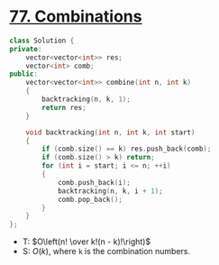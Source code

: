 # [77\. Combinations](https://leetcode.com/problems/combinations/)

```cpp
class Solution {
private:
    vector<vector<int>> res;
    vector<int> comb;
public:
    vector<vector<int>> combine(int n, int k)
    {
        backtracking(n, k, 1);
        return res;
    }

    void backtracking(int n, int k, int start)
    {
        if (comb.size() == k) res.push_back(comb);
        if (comb.size() > k) return;
        for (int i = start; i <= n; ++i)
        {
            comb.push_back(i);
            backtracking(n, k, i + 1);
            comb.pop_back();
        }
    }
};
```

- T: $O\left(n! \over k!(n - k)!\right)$
- S: $O(k)$, where `k` is the combination numbers.
